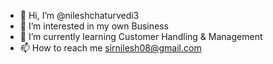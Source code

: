 - 👋 Hi, I’m @nileshchaturvedi3
- 👀 I’m interested in my own Business
- 🌱 I’m currently learning Customer Handling & Management
- 📫 How to reach me sirnilesh08@gmail.com 

<!---
nileshchaturvedi3/nileshchaturvedi3 is a ✨ special ✨ repository because its `README.md` (this file) appears on your GitHub profile.
You can click the Preview link to take a look at your changes.
--->
